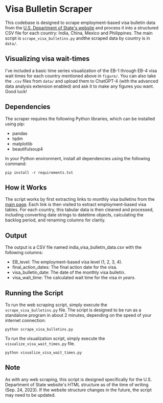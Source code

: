 # Visa Bulletin Scraper

This codebase is designed to scrape employment-based visa bulletin data from the [U.S. Department of State's website](https://travel.state.gov/content/travel/en/legal/visa-law0/visa-bulletin.html) and process it into a structured CSV file for each country: India, China, Mexico and Philippines. The main script is `scrape_visa_bulletins.py` andthe scraped data by country is in `data/`.

## Visualizing visa wait-times
I've included a basic time series visualization of the EB-1 through EB-4 visa wait times for each country mentioned above in `figure/`. You can also take the `.csv` files from `data/` and upload them to ChatGPT-4 (with the advanced data analysis extension enabled) and ask it to make any figures you want. Good luck!

## Dependencies

The scraper requires the following Python libraries, which can be installed using pip:

- pandas
- tqdm
- matplotlib
- beautifulsoup4

In your Python environment, install all dependencies using the following command:

```
pip install -r requirements.txt
```

## How it Works

The script works by first extracting links to monthly visa bulletins from the [main page](https://travel.state.gov/content/travel/en/legal/visa-law0/visa-bulletin.html). Each link is then visited to extract employment-based visa tables. For each country, this tabular data is then cleaned and processed, including converting date strings to datetime objects, calculating the backlog period, and renaming columns for clarity.

## Output

The output is a CSV file named india_visa_bulletin_data.csv with the following columns:

- EB_level: The employment-based visa level (1, 2, 3, 4).
- final_action_dates: The final action date for the visa.
- visa_bulletin_date: The date of the monthly visa bulletin.
- visa_wait_time: The calculated wait time for the visa *in years*.

## Running the Script

To run the web scraping script, simply execute the `scrape_visa_bulletins.py` file. The script is designed to be run as a standalone program in about 2 minutes, depending on the speed of your internet connection:

```shell
python scrape_visa_bulletins.py
```

To run the visualization script, simply execute the `visualize_visa_wait_times.py` file. 

```shell
python visualize_visa_wait_times.py
```

## Note

As with any web scraping, this script is designed specifically for the U.S. Department of State website's HTML structure as of the time of writing (Sep. 24, 2023). If the website structure changes in the future, the script may need to be updated.

